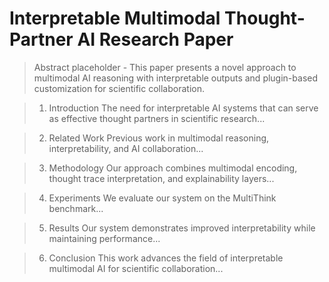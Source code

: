 # Interpretable Multimodal Thought-Partner AI Research Paper

> Abstract placeholder - This paper presents a novel approach to multimodal AI reasoning with interpretable outputs and plugin-based customization for scientific collaboration.

> 1. Introduction
> The need for interpretable AI systems that can serve as effective thought partners in scientific research...

> 2. Related Work
> Previous work in multimodal reasoning, interpretability, and AI collaboration...

> 3. Methodology
> Our approach combines multimodal encoding, thought trace interpretation, and explainability layers...

> 4. Experiments
> We evaluate our system on the MultiThink benchmark...

> 5. Results
> Our system demonstrates improved interpretability while maintaining performance...

> 6. Conclusion
> This work advances the field of interpretable multimodal AI for scientific collaboration...